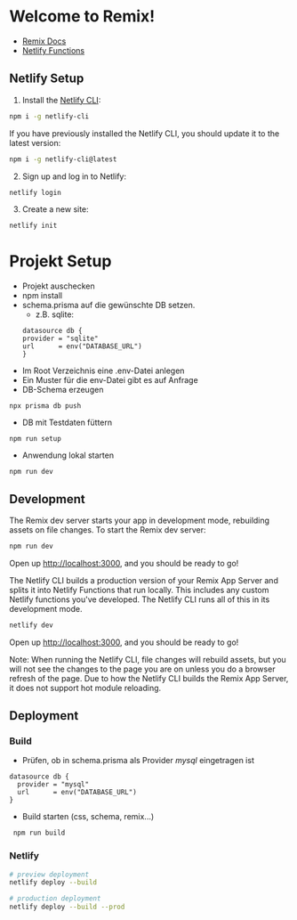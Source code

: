 # Welcome to Remix!

- [Remix Docs](https://remix.run/docs)
- [Netlify Functions](https://www.netlify.com/products/functions/)

## Netlify Setup

1. Install the [Netlify CLI](https://www.netlify.com/products/dev/):

```sh
npm i -g netlify-cli
```

If you have previously installed the Netlify CLI, you should update it to the latest version:

```sh
npm i -g netlify-cli@latest
```

2. Sign up and log in to Netlify:

```sh
netlify login
```

3. Create a new site:

```sh
netlify init
```

# Projekt Setup
* Projekt auschecken
* npm install
* schema.prisma auf die gewünschte DB setzen.
  * z.B. sqlite:  
  ```
  datasource db {
  provider = "sqlite"
  url      = env("DATABASE_URL")
  }
  ```
* Im Root Verzeichnis eine .env-Datei anlegen
* Ein Muster für die env-Datei gibt es auf Anfrage
* DB-Schema erzeugen
```
npx prisma db push
```
* DB mit Testdaten füttern
```
npm run setup
```
* Anwendung lokal starten
```
npm run dev
```

## Development

The Remix dev server starts your app in development mode, rebuilding assets on file changes. To start the Remix dev server:

```sh
npm run dev
```

Open up [http://localhost:3000](http://localhost:3000), and you should be ready to go!

The Netlify CLI builds a production version of your Remix App Server and splits it into Netlify Functions that run locally. This includes any custom Netlify functions you've developed. The Netlify CLI runs all of this in its development mode.

```sh
netlify dev
```

Open up [http://localhost:3000](http://localhost:3000), and you should be ready to go!

Note: When running the Netlify CLI, file changes will rebuild assets, but you will not see the changes to the page you are on unless you do a browser refresh of the page. Due to how the Netlify CLI builds the Remix App Server, it does not support hot module reloading.

## Deployment

### Build

* Prüfen, ob in schema.prisma als Provider *mysql* eingetragen ist
```
datasource db {
  provider = "mysql"
  url      = env("DATABASE_URL")
}
```
* Build starten (css, schema, remix...)
```sh
 npm run build
 ``` 

### Netlify
```sh
# preview deployment
netlify deploy --build

# production deployment
netlify deploy --build --prod
```
